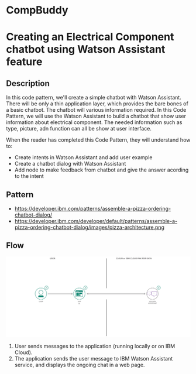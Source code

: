 # CompBuddy

# Creating an Electrical Component chatbot using Watson Assistant feature

## Description
In this code pattern, we'll create a simple chatbot with  Watson Assistant. There will be only a thin application layer, which provides the bare bones of a basic chatbot. The chatbot will various information required.
In this Code Pattern, we will use the Watson Assistant to build a chatbot that show user information about electrical component. The needed information such as type, picture, adn function  can all be show at user interface.

When the reader has completed this Code Pattern, they will understand how to:

* Create intents in Watson Assistant and add user example 
* Create a chatbot dialog with Watson Assistant
* Add node to make feedback from chatbot and give the answer acording to the intent
  
  

## Pattern 
 * https://developer.ibm.com/patterns/assemble-a-pizza-ordering-chatbot-dialog/ 
 * https://developer.ibm.com/developer/default/patterns/assemble-a-pizza-ordering-chatbot-dialog/images/pizza-architecture.png


## Flow
![alt text](https://github.com/mutiaraax/compbuddy/blob/main/pizza-architecture.png?raw=true) 
1. User sends messages to the application (running locally or on IBM Cloud).
2. The application sends the user message to IBM Watson Assistant service, and displays the ongoing chat in a web page.

   
